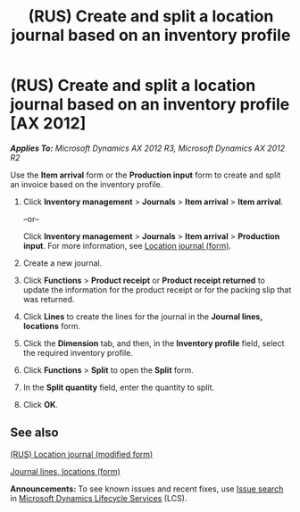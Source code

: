 ﻿---
title: (RUS) Create and split a location journal based on an inventory profile
TOCTitle: (RUS) Create and split a location journal based on an inventory profile
ms:assetid: b88d1962-0edf-4c09-a0cd-d6bc820ab083
ms:mtpsurl: https://technet.microsoft.com/en-us/library/JJ733277(v=AX.60)
ms:contentKeyID: 49685244
ms.date: 04/18/2014
mtps_version: v=AX.60
---

# (RUS) Create and split a location journal based on an inventory profile [AX 2012]


_**Applies To:** Microsoft Dynamics AX 2012 R3, Microsoft Dynamics AX 2012 R2_

Use the **Item arrival** form or the **Production input** form to create and split an invoice based on the inventory profile.

1.  Click **Inventory management** \> **Journals** \> **Item arrival** \> **Item arrival**.
    
    –or–
    
    Click **Inventory management** \> **Journals** \> **Item arrival** \> **Production input**. For more information, see [Location journal (form)](https://technet.microsoft.com/en-us/library/aa584822\(v=ax.60\)).

2.  Create a new journal.

3.  Click **Functions** \> **Product receipt** or **Product receipt returned** to update the information for the product receipt or for the packing slip that was returned.

4.  Click **Lines** to create the lines for the journal in the **Journal lines, locations** form.

5.  Click the **Dimension** tab, and then, in the **Inventory profile** field, select the required inventory profile.

6.  Click **Functions** \> **Split** to open the **Split** form.

7.  In the **Split quantity** field, enter the quantity to split.

8.  Click **OK**.

## See also

[(RUS) Location journal (modified form)](https://technet.microsoft.com/en-us/library/jj733202\(v=ax.60\))

[Journal lines, locations (form)](https://technet.microsoft.com/en-us/library/aa615245\(v=ax.60\))

  
**Announcements:** To see known issues and recent fixes, use [Issue search](http://go.microsoft.com/fwlink/?linkid=389258) in [Microsoft Dynamics Lifecycle Services](http://go.microsoft.com/fwlink/?linkid=306505) (LCS).

